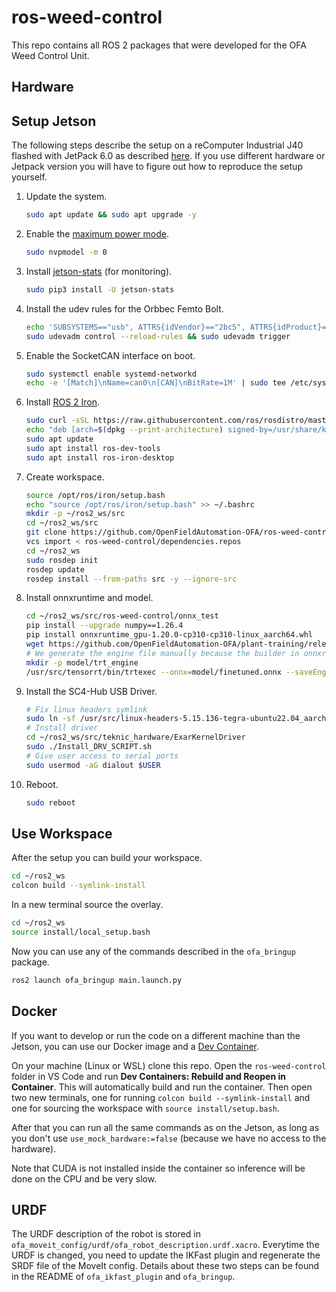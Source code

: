 # ros-weed-control
This repo contains all ROS 2 packages that were developed for the OFA Weed Control Unit.

<!-- TODO: detailed explanation, some images -->

## Hardware
<!-- TODO: describe hardware and wiring -->

## Setup Jetson
The following steps describe the setup on a reComputer Industrial J40 flashed with JetPack 6.0 as described [here](https://wiki.seeedstudio.com/reComputer_Industrial_Getting_Started/#flash-to-jetson). If you use different hardware or Jetpack version you will have to figure out how to reproduce the setup yourself.

1. Update the system.
    ```bash
    sudo apt update && sudo apt upgrade -y
    ```
2. Enable the [maximum power mode](https://wiki.seeedstudio.com/reComputer_Industrial_J40_J30_Hardware_Interfaces_Usage/#max-performance-on-recomputer-industrial).
    ```bash
    sudo nvpmodel -m 0
    ```
3. Install [jetson-stats](https://rnext.it/jetson_stats/) (for monitoring).
    ```bash
    sudo pip3 install -U jetson-stats
    ```
4. Install the udev rules for the Orbbec Femto Bolt.
    ```bash
    echo 'SUBSYSTEMS=="usb", ATTRS{idVendor}=="2bc5", ATTRS{idProduct}=="066b", MODE:="0666",  OWNER:="root", GROUP:="video", SYMLINK+="Femto Bolt"' | sudo tee /etc/udev/rules.d/99-obsensor-libusb.rules
    sudo udevadm control --reload-rules && sudo udevadm trigger
    ```
5. Enable the SocketCAN interface on boot.
    ```bash
    sudo systemctl enable systemd-networkd
    echo -e '[Match]\nName=can0\n[CAN]\nBitRate=1M' | sudo tee /etc/systemd/network/80-can.network
    ```
6. Install [ROS 2 Iron](https://docs.ros.org/en/iron/Installation/Ubuntu-Install-Debians.html).
    ```bash
    sudo curl -sSL https://raw.githubusercontent.com/ros/rosdistro/master/ros.key -o /usr/share/keyrings/ros-archive-keyring.gpg
    echo "deb [arch=$(dpkg --print-architecture) signed-by=/usr/share/keyrings/ros-archive-keyring.gpg] http://packages.ros.org/ros2/ubuntu $(. /etc/os-release && echo $UBUNTU_CODENAME) main" | sudo tee /etc/apt/sources.list.d/ros2.list > /dev/null
    sudo apt update
    sudo apt install ros-dev-tools
    sudo apt install ros-iron-desktop
    ```
7. Create workspace.
    ```bash
    source /opt/ros/iron/setup.bash
    echo "source /opt/ros/iron/setup.bash" >> ~/.bashrc
    mkdir -p ~/ros2_ws/src
    cd ~/ros2_ws/src
    git clone https://github.com/OpenFieldAutomation-OFA/ros-weed-control-ros.git
    vcs import < ros-weed-control/dependencies.repos
    cd ~/ros2_ws
    sudo rosdep init
    rosdep update
    rosdep install --from-paths src -y --ignore-src
    ```
8. Install onnxruntime and model.
    ```bash
    cd ~/ros2_ws/src/ros-weed-control/onnx_test
    pip install --upgrade numpy==1.26.4
    pip install onnxruntime_gpu-1.20.0-cp310-cp310-linux_aarch64.whl
    wget https://github.com/OpenFieldAutomation-OFA/plant-training/releases/download/v0.0.0/finetuned.onnx -P model/
    # We generate the engine file manually because the builder in onnxruntime does not work for some reason
    mkdir -p model/trt_engine
    /usr/src/tensorrt/bin/trtexec --onnx=model/finetuned.onnx --saveEngine=model/trt_engine/TensorrtExecutionProvider_TRTKernel_graph_main_graph_12799879847838785250_0_0_sm87.engine
    ```
9. Install the SC4-Hub USB Driver.
    ```bash
    # Fix linux headers symlink
    sudo ln -sf /usr/src/linux-headers-5.15.136-tegra-ubuntu22.04_aarch64/3rdparty/canonical/linux-jammy/kernel-source /lib/modules/5.15.136-tegra/build
    # Install driver
    cd ~/ros2_ws/src/teknic_hardware/ExarKernelDriver
    sudo ./Install_DRV_SCRIPT.sh
    # Give user access to serial ports
    sudo usermod -aG dialout $USER
    ```
10. Reboot.
    ```bash
    sudo reboot
    ```

## Use Workspace
After the setup you can build your workspace.
```bash
cd ~/ros2_ws
colcon build --symlink-install
```
In a new terminal source the overlay.
```bash
cd ~/ros2_ws
source install/local_setup.bash
```
Now you can use any of the commands described in the `ofa_bringup` package.
```bash
ros2 launch ofa_bringup main.launch.py
```

## Docker
If you want to develop or run the code on a different machine than the Jetson, you can use our Docker image and a [Dev Container](https://code.visualstudio.com/docs/devcontainers/containers).

On your machine (Linux or WSL) clone this repo. Open the `ros-weed-control` folder in VS Code and run **Dev Containers: Rebuild and Reopen in Container**. This will automatically build and run the container. Then open two new terminals, one for running `colcon build --symlink-install` and one for sourcing the workspace with `source install/setup.bash`.

After that you can run all the same commands as on the Jetson, as long as you don't use `use_mock_hardware:=false` (because we have no access to the hardware).

Note that CUDA is not installed inside the container so inference will be done on the CPU and be very slow.

<!-- ## TensorRT
To generate a TensorRT engine file with a ONNX model you can run the following command on the Jetson.
```bash
/usr/src/tensorrt/bin/trtexec --onnx=finetuned.onnx --saveEngine=trt_engine/TensorrtExecutionProvider_TRTKernel_graph_main_graph_4954463442282913326_0_0_fp16_sm87.engine
```
The `engine.trt` file has to be saved in the `ofa_weed_detection/model` folder.

In the [weed-detection]() repository you can find the all the information about how we trained our network and links to the ONNX and PyTorch model. -->

## URDF
The URDF description of the robot is stored in `ofa_moveit_config/urdf/ofa_robot_description.urdf.xacro`. Everytime the URDF is changed, you need to update the IKFast plugin and regenerate the SRDF file of the MoveIt config. Details about these two steps can be found in the README of `ofa_ikfast_plugin` and `ofa_bringup`.